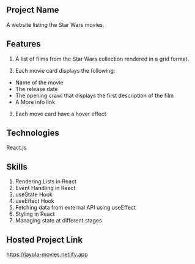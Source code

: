 ## Project Name
A website listing the Star Wars movies.

## Features
1. A list of films from the Star Wars collection rendered in a grid format.

2. Each movie card displays the following:
* Name of the movie
* The release date
* The opening crawl that displays the first description of the film
* A More info link 

3. Each move card have a hover effect

## Technologies 
React.js

## Skills 
1. Rendering Lists in React
2. Event Handling in React
3. useState Hook
4. useEffect Hook
5. Fetching data from external API using useEffect
6. Styling in React
7. Managing state at different stages

## Hosted Project Link
https://jayola-movies.netlify.app

